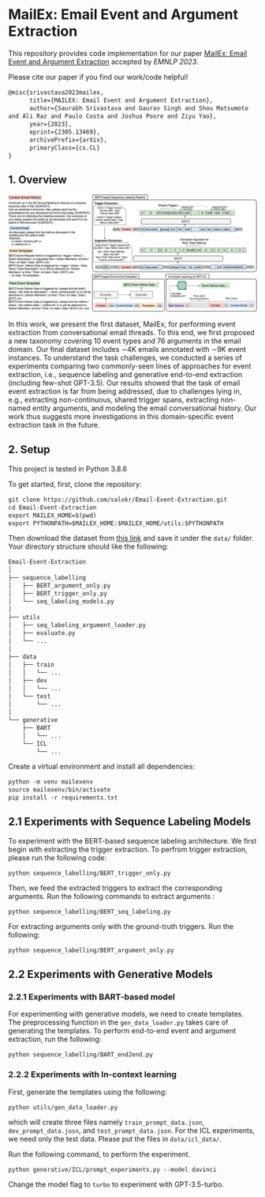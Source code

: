 # <span style="font-variant: caps;">MailEx: </span>Email Event and Argument Extraction

This repository provides code implementation for our paper [<span style="font-variant: caps;">MailEx: </span>Email Event and Argument Extraction](https://arxiv.org/pdf/2305.08195.pdf) accepted by *EMNLP 2023*.

Please cite our paper if you find our work/code helpful!
```
@misc{srivastava2023mailex,
      title={MAILEX: Email Event and Argument Extraction}, 
      author={Saurabh Srivastava and Gaurav Singh and Shou Matsumoto and Ali Raz and Paulo Costa and Joshua Poore and Ziyu Yao},
      year={2023},
      eprint={2305.13469},
      archivePrefix={arXiv},
      primaryClass={cs.CL}
}
```

## 1. Overview
<p align="center">
<img src="overview.png" alt="Arch Overview" title="Overview" width="600"/>
</p>
In this work, we present the first dataset, MailEx, for performing event extraction from conversational email threads. To this end, we first proposed a new taxonomy covering 10 event types and 76 arguments in the email domain. Our final dataset includes ∼4K emails annotated with ∼9K event instances. To understand the task challenges, we conducted a series of experiments comparing two commonly-seen lines of approaches for event extraction, i.e., sequence labeling and generative end-to-end extraction (including few-shot GPT-3.5). Our results showed that the task of email event extraction is far from being addressed, due to challenges lying in, e.g., extracting non-continuous, shared trigger spans, extracting non-named entity arguments, and modeling the email conversational history. Our work thus suggests more investigations in this domain-specific event extraction task in the future.

## 2. Setup
This project is tested in Python 3.8.6

To get started, first, clone the repository:
```
git clone https://github.com/salokr/Email-Event-Extraction.git
cd Email-Event-Extraction
export MAILEX_HOME=$(pwd)
export PYTHONPATH=$MAILEX_HOME:$MAILEX_HOME/utils:$PYTHONPATH
```

Then download the dataset from [this link](https://yale-lily.github.io/spider) and save it under the `data/` folder. Your directory structure should like the following:
```
Email-Event-Extraction
│
├── sequence_labelling
│   ├── BERT_argument_only.py
│   ├── BERT_trigger_only.py
│   └── seq_labeling_models.py
│
├── utils
│   ├── seq_labeling_argument_loader.py
│   ├── evaluate.py
│   └── ...
│
├── data
│   ├── train
│   │   └── ...
│   ├── dev
│   │   └── ...
│   └── test
│       └── ...
│
└── generative
    ├── BART
    │   └── ...
    └── ICL
        └── ...
```

Create a virtual environment and install all dependencies:
```
python -m venv mailexenv 
source mailexenv/bin/activate
pip install -r requirements.txt
```

## 2.1 Experiments with Sequence Labeling Models
To experiment with the BERT-based sequence labeling architecture. We first begin with extracting the trigger extraction. To perfrom trigger extraction, please run the following code:

```
python sequence_labelling/BERT_trigger_only.py
```

Then, we feed the extracted triggers to extract the corresponding arguments. Run the following commands to extract arguments :
```
python sequence_labelling/BERT_seq_labeling.py
```
For extracting arguments only with the ground-truth triggers. Run the following:
```
python sequence_labelling/BERT_argument_only.py 
```
## 2.2 Experiments with Generative Models
### 2.2.1 Experiments with BART-based model
For experimenting with generative models, we need to create templates. The preprocessing function in the `gen_data_loader.py` takes care of generating the templates. To perform end-to-end event and argument extraction, run the following:
```
python sequence_labelling/BART_end2end.py
```
### 2.2.2 Experiments with In-context learning
First, generate the templates using the following:
```
python utils/gen_data_loader.py
```
which will create three files namely `train_prompt_data.json`, `dev_prompt_data.josn`, and `test_prompt_data.json`. For the ICL experiments, we need only the test data. Please put the files in `data/icl_data/`.

Run the following command, to perform the experiment.

```
python generative/ICL/prompt_experiments.py --model davinci
```

Change the model flag to `turbo` to experiment with GPT-3.5-turbo.
